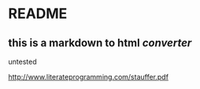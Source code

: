 README
===========

this is a markdown to html _converter_
--------------------------------------

untested

http://www.literateprogramming.com/stauffer.pdf
